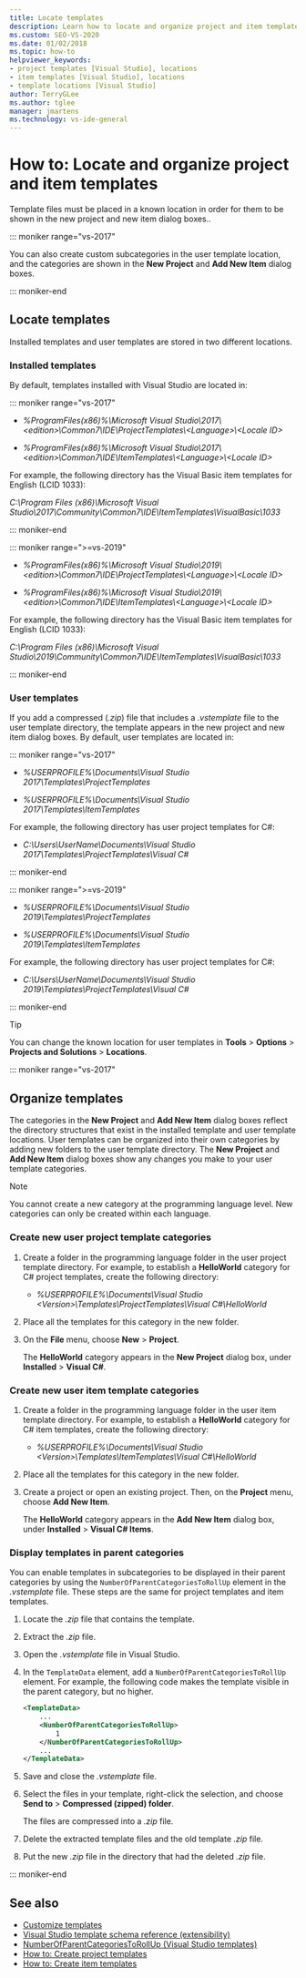 ```yaml
---
title: Locate templates
description: Learn how to locate and organize project and item templates.
ms.custom: SEO-VS-2020
ms.date: 01/02/2018
ms.topic: how-to
helpviewer_keywords:
- project templates [Visual Studio], locations
- item templates [Visual Studio], locations
- template locations [Visual Studio]
author: TerryGLee
ms.author: tglee
manager: jmartens
ms.technology: vs-ide-general
---
```

# How to: Locate and organize project and item templates

Template files must be placed in a known location in order for them to be shown in the new project and new item dialog boxes..

::: moniker range="vs-2017"

You can also create custom subcategories in the user template location, and the categories are shown in the **New Project** and **Add New Item** dialog boxes.

::: moniker-end

## Locate templates

Installed templates and user templates are stored in two different locations.

### Installed templates

By default, templates installed with Visual Studio are located in:

::: moniker range="vs-2017"

- *%ProgramFiles(x86)%\\Microsoft Visual Studio\\2017\\\<edition>\\Common7\IDE\ProjectTemplates\\<Language\>\\<Locale ID\>*

- *%ProgramFiles(x86)%\\Microsoft Visual Studio\\2017\\\<edition>\Common7\IDE\ItemTemplates\\<Language\>\\<Locale ID\>*

For example, the following directory has the Visual Basic item templates for English (LCID 1033):

*C:\\Program Files (x86)\\Microsoft Visual Studio\\2017\\Community\\Common7\\IDE\\ItemTemplates\\VisualBasic\\1033*

::: moniker-end

::: moniker range=">=vs-2019"

- *%ProgramFiles(x86)%\\Microsoft Visual Studio\\2019\\\<edition>\\Common7\IDE\ProjectTemplates\\<Language\>\\<Locale ID\>*

- *%ProgramFiles(x86)%\\Microsoft Visual Studio\\2019\\\<edition>\Common7\IDE\ItemTemplates\\<Language\>\\<Locale ID\>*

For example, the following directory has the Visual Basic item templates for English (LCID 1033):

*C:\\Program Files (x86)\\Microsoft Visual Studio\\2019\\Community\\Common7\\IDE\\ItemTemplates\\VisualBasic\\1033*

::: moniker-end

### User templates

If you add a compressed (*.zip*) file that includes a *.vstemplate* file to the user template directory, the template appears in the new project and new item dialog boxes. By default, user templates are located in:

::: moniker range="vs-2017"

- *%USERPROFILE%\Documents\Visual Studio 2017\Templates\ProjectTemplates*

- *%USERPROFILE%\Documents\Visual Studio 2017\Templates\ItemTemplates*

For example, the following directory has user project templates for C#:

- *C:\Users\UserName\Documents\Visual Studio 2017\Templates\ProjectTemplates\Visual C#*

::: moniker-end

::: moniker range=">=vs-2019"

- *%USERPROFILE%\Documents\Visual Studio 2019\Templates\ProjectTemplates*

- *%USERPROFILE%\Documents\Visual Studio 2019\Templates\ItemTemplates*

For example, the following directory has user project templates for C#:

- *C:\Users\UserName\Documents\Visual Studio 2019\Templates\ProjectTemplates\Visual C#*

::: moniker-end

> [!TIP]
> You can change the known location for user templates in **Tools** > **Options** > **Projects and Solutions** > **Locations**.

::: moniker range="vs-2017"

## Organize templates

The categories in the **New Project** and **Add New Item** dialog boxes reflect the directory structures that exist in the installed template and user template locations. User templates can be organized into their own categories by adding new folders to the user template directory. The **New Project** and **Add New Item** dialog boxes show any changes you make to your user template categories.

> [!NOTE]
> You cannot create a new category at the programming language level. New categories can only be created within each language.

### Create new user project template categories

1. Create a folder in the programming language folder in the user project template directory. For example, to establish a **HelloWorld** category for C# project templates, create the following directory:

    - *\%USERPROFILE%\Documents\Visual Studio \<Version\>\Templates\ProjectTemplates\Visual C#\HelloWorld*

1. Place all the templates for this category in the new folder.

1. On the **File** menu, choose **New** > **Project**.

   The **HelloWorld** category appears in the **New Project** dialog box, under **Installed** > **Visual C#**.

### Create new user item template categories

1. Create a folder in the programming language folder in the user item template directory. For example, to establish a **HelloWorld** category for C# item templates, create the following directory:

    - *\%USERPROFILE%\Documents\Visual Studio \<Version\>\Templates\ItemTemplates\Visual C#\HelloWorld*

1. Place all the templates for this category in the new folder.

1. Create a project or open an existing project. Then, on the **Project** menu, choose **Add New Item**.

   The **HelloWorld** category appears in the **Add New Item** dialog box, under **Installed** > **Visual C# Items**.

### Display templates in parent categories

You can enable templates in subcategories to be displayed in their parent categories by using the `NumberOfParentCategoriesToRollUp` element in the *.vstemplate* file. These steps are the same for project templates and item templates.

1. Locate the *.zip* file that contains the template.

1. Extract the *.zip* file.

1. Open the *.vstemplate* file in Visual Studio.

1. In the `TemplateData` element, add a `NumberOfParentCategoriesToRollUp` element. For example, the following code makes the template visible in the parent category, but no higher.

    ```xml
    <TemplateData>
        ...
        <NumberOfParentCategoriesToRollUp>
            1
        </NumberOfParentCategoriesToRollUp>
        ...
    </TemplateData>
    ```

1. Save and close the *.vstemplate* file.

1. Select the files in your template, right-click the selection, and choose **Send to** > **Compressed (zipped) folder**.

   The files are compressed into a *.zip* file.

1. Delete the extracted template files and the old template *.zip* file.

1. Put the new *.zip* file in the directory that had the deleted *.zip* file.

::: moniker-end

## See also

- [Customize templates](../ide/customizing-project-and-item-templates.md)
- [Visual Studio template schema reference (extensibility)](../extensibility/visual-studio-template-schema-reference.md)
- [NumberOfParentCategoriesToRollUp (Visual Studio templates)](../extensibility/numberofparentcategoriestorollup-visual-studio-templates.md)
- [How to: Create project templates](../ide/how-to-create-project-templates.md)
- [How to: Create item templates](../ide/how-to-create-item-templates.md)
